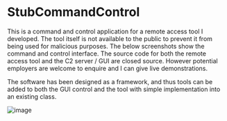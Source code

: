 # StubCommandControl
This is a command and control application for a remote access tool I developed. The tool itself is not available to the public to prevent it from being used for malicious purposes.
The below screenshots show the command and control interface. The source code for both the remote access tool and the C2 server / GUI are closed source. However potential employers are welcome to enquire and I can give live demonstrations.

The software has been designed as a framework, and thus tools can be added to both the GUI control and the tool with simple implementation into an existing class.

![image](https://user-images.githubusercontent.com/57272355/210282785-d876f32f-e3cb-4444-89c0-ba0149f6202c.png)


